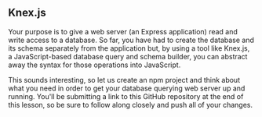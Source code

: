 ## Knex.js
Your purpose is to give a web server (an Express application) read and write access to a database. So far, you have had to create the database and its schema separately from the application but, by using a tool like Knex.js, a JavaScript-based database query and schema builder, you can abstract away the syntax for those operations into JavaScript.

This sounds interesting, so let us create an npm project and think about what you need in order to get your database querying web server up and running. You'll be submitting a link to this GitHub repository at the end of this lesson, so be sure to follow along closely and push all of your changes.
